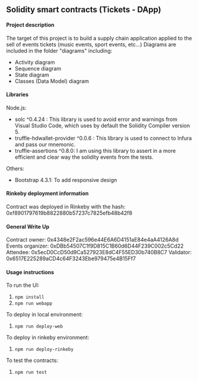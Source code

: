 ## Solidity smart contracts (Tickets - DApp)

#### Project description

The target of this project is to build a supply chain application applied to the sell of events tickets (music events, sport events, etc...)
Diagrams are included in the folder "diagrams" including:
*  Activity diagram
*  Sequence diagram
*  State diagram
*  Classes (Data Model) diagram

#### Libraries

Node.js:
*  solc ^0.4.24 : This library is used to avoid error and warnings from Visual Studio Code, which uses by default the Solidity Compiler version 5. 
*  truffle-hdwallet-provider ^0.0.6 : This library is used to connect to Infura and pass our mnemonic.
*  truffle-assertions ^0.8.0: I am using this library to assert in a more efficient and clear way the solidity events from the tests.

Others:
*  Bootstrap 4.3.1: To add responsive design

#### Rinkeby deployment information

Contract was deployed in Rinkeby with the hash: 0xf8901797619b8822880b57237c7825efb48b42f8 

#### General Write Up

Contract owner:     0x4348e2F2ac596e44E6A6D4151aE84e4aA4126A8d
Events organizer:   0xDBb54507C1f9D815C1B60d6D44F239C002c5Cd22
Attendee:           0x5ecD0CcD50d9Ca527923E8dC4F55ED30b740B8C7
Validator:          0x6517E225289aCD4c64F3243Ebe979475e4B15Ff7

#### Usage instructions

To run the UI: 
1.  ```npm install```
2.  ```npm run webapp```

To deploy in local environment:
1.  ```npm run deploy-web```

To deploy in rinkeby environment:
1.  ```npm run deploy-rinkeby```

To test the contracts:
1.  ```npm run test```